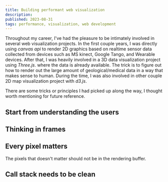 ```yaml
---
title: Building performant web visualization
description:
published: 2023-08-31
tags: performance, visualization, web development
---
```


Throughout my career, I've had the pleasure to be intimately involved in several web visualization projects. In the first couple years, I was directly using _canvas api_ to render 2D graphics based on realtime sensor data collected from devices such as MS kinect, Google Tango, and Wearable devices. After that, I was heavily involved in a 3D data visualization project using _Three.js_. where the data is already available. The trick is to figure out how to render out the large amount of geological/medical data in a way that makes sense to human. During the time, I was also involved in other couple 2D map visualization project with _d3.js_.

There are some tricks or principles I had picked up along the way, I thought worth mentioning for future reference.

## Start from understanding the users

## Thinking in frames

## Every pixel matters

The pixels that doesn't matter should not be in the rendering buffer.

## Call stack needs to be clean
